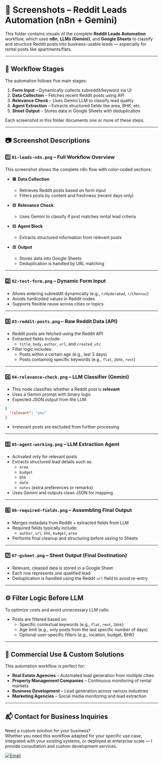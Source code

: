 # 📸 Screenshots – Reddit Leads Automation (n8n + Gemini)

This folder contains visuals of the complete **Reddit Leads Automation** workflow, which uses **n8n**, **LLMs (Gemini)**, and **Google Sheets** to classify and structure Reddit posts into business-usable leads — especially for rental posts like apartments/flats.

---

## 🧠 Workflow Stages

The automation follows five main stages:

1. **Form Input** – Dynamically collects subreddit/keyword via UI  
2. **Data Collection** – Fetches recent Reddit posts using API  
3. **Relevance Check** – Uses Gemini LLM to classify lead quality  
4. **Agent Extraction** – Extracts structured fields like area, BHK, etc.  
5. **Sheet Output** – Stores data in Google Sheets with deduplication  

Each screenshot in this folder documents one or more of these steps.

---

## 📷 Screenshot Descriptions

### 1️⃣ `01-leads-n8n.png` – Full Workflow Overview

This screenshot shows the complete n8n flow with color-coded sections:

- 🟫 **Data Collection**  
  - Retrieves Reddit posts based on form input  
  - Filters posts by content and freshness (recent days only)

- 🟩 **Relevance Check**  
  - Uses Gemini to classify if post matches rental lead criteria

- 🟦 **Agent Block**  
  - Extracts structured information from relevant posts

- 🟥 **Output**  
  - Stores data into Google Sheets  
  - Deduplication is handled by URL matching

---

### 2️⃣ `02-test-form.png` – Dynamic Form Input

- Allows entering subreddit dynamically (e.g., `r/Hyderabad`, `r/Chennai`)  
- Avoids hardcoded values in Reddit nodes  
- Supports flexible reuse across cities or topics

---

### 3️⃣ `03-reddit-posts.png` – Raw Reddit Data (API)

- Reddit posts are fetched using the Reddit API  
- Extracted fields include:
  - `title`, `body`, `author`, `url`, and `created_utc`
- Filter logic includes:
  - Posts within a certain age (e.g., last 3 days)
  - Posts containing specific keywords (e.g., `flat`, `2bhk`, `rent`)

---

### 4️⃣ `04-relevance-check.png` – LLM Classifier (Gemini)

- This node classifies whether a Reddit post is **relevant**  
- Uses a Gemini prompt with binary logic  
- Expected JSON output from the LLM:

```json
{
  "relevant": "yes"
}
```

- Irrelevant posts are excluded from further processing

---

### 5️⃣ `05-agent-working.png` – LLM Extraction Agent

- Activated only for relevant posts  
- Extracts structured lead details such as:
  - `area`
  - `budget`
  - `bhk`
  - `date`
  - `notes` (extra preferences or remarks)
- Uses Gemini and outputs clean JSON for mapping

---

### 6️⃣ `06-required-fields.png` – Assembling Final Output

- Merges metadata from Reddit + extracted fields from LLM  
- Required fields typically include:
  - `author`, `url`, `bhk`, `budget`, `area`
- Performs final cleanup and structuring before saving to Sheets

---

### 7️⃣ `07-gsheet.png` – Sheet Output (Final Destination)

- Relevant, cleaned data is stored in a Google Sheet  
- Each row represents one qualified lead  
- Deduplication is handled using the Reddit `url` field to avoid re-entry

---

## ⚙️ Filter Logic Before LLM

To optimize costs and avoid unnecessary LLM calls:

- Posts are filtered based on:
  - Specific contextual keywords (e.g., `flat`, `rent`, `2bhk`)
  - Age limit (e.g., only posts from the last  specific number of days)
  - Optional user-specific filters (e.g., location, budget, BHK)

---

## 💼 Commercial Use & Custom Solutions

This automation workflow is perfect for:

- **Real Estate Agencies** – Automated lead generation from multiple cities  
- **Property Management Companies** – Continuous monitoring of rental markets  
- **Business Development** – Lead generation across various industries  
- **Marketing Agencies** – Social media monitoring and lead extraction  

---

## 📬 Contact for Business Inquiries

Need a custom solution for your business?  
Whether you need this workflow adapted for your specific use case, integrated with your existing systems, or deployed at enterprise scale — I provide consultation and custom development services.

[![Email](https://img.shields.io/badge/Email-Contact_Me-red?style=for-the-badge&logo=gmail&logoColor=white)](mailto:purnikparisha@gmail.com)

